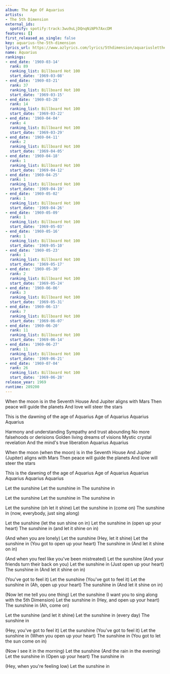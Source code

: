 ```yaml
---
album: The Age Of Aquarius
artists:
- The 5th Dimension
external_ids:
  spotify: spotify:track:3wu9uLjDQnqNiNPh7AxcDM
features: []
first_released_as_single: false
key: aquarius-the-5th-dimension
lyrics_url: https://www.azlyrics.com/lyrics/5thdimension/aquariusletthesunshinein.html
name: Aquarius
rankings:
- end_date: '1969-03-14'
  rank: 89
  ranking_list: Billboard Hot 100
  start_date: '1969-03-08'
- end_date: '1969-03-21'
  rank: 37
  ranking_list: Billboard Hot 100
  start_date: '1969-03-15'
- end_date: '1969-03-28'
  rank: 14
  ranking_list: Billboard Hot 100
  start_date: '1969-03-22'
- end_date: '1969-04-04'
  rank: 4
  ranking_list: Billboard Hot 100
  start_date: '1969-03-29'
- end_date: '1969-04-11'
  rank: 2
  ranking_list: Billboard Hot 100
  start_date: '1969-04-05'
- end_date: '1969-04-18'
  rank: 1
  ranking_list: Billboard Hot 100
  start_date: '1969-04-12'
- end_date: '1969-04-25'
  rank: 1
  ranking_list: Billboard Hot 100
  start_date: '1969-04-19'
- end_date: '1969-05-02'
  rank: 1
  ranking_list: Billboard Hot 100
  start_date: '1969-04-26'
- end_date: '1969-05-09'
  rank: 1
  ranking_list: Billboard Hot 100
  start_date: '1969-05-03'
- end_date: '1969-05-16'
  rank: 1
  ranking_list: Billboard Hot 100
  start_date: '1969-05-10'
- end_date: '1969-05-23'
  rank: 1
  ranking_list: Billboard Hot 100
  start_date: '1969-05-17'
- end_date: '1969-05-30'
  rank: 2
  ranking_list: Billboard Hot 100
  start_date: '1969-05-24'
- end_date: '1969-06-06'
  rank: 3
  ranking_list: Billboard Hot 100
  start_date: '1969-05-31'
- end_date: '1969-06-13'
  rank: 7
  ranking_list: Billboard Hot 100
  start_date: '1969-06-07'
- end_date: '1969-06-20'
  rank: 11
  ranking_list: Billboard Hot 100
  start_date: '1969-06-14'
- end_date: '1969-06-27'
  rank: 11
  ranking_list: Billboard Hot 100
  start_date: '1969-06-21'
- end_date: '1969-07-04'
  rank: 26
  ranking_list: Billboard Hot 100
  start_date: '1969-06-28'
release_year: 1969
runtime: 289200
---
```

When the moon is in the Seventh House
And Jupiter aligns with Mars
Then peace will guide the planets
And love will steer the stars

This is the dawning of the age of Aquarius
Age of Aquarius
Aquarius
Aquarius

Harmony and understanding
Sympathy and trust abounding
No more falsehoods or derisions
Golden living dreams of visions
Mystic crystal revelation
And the mind's true liberation
Aquarius
Aquarius

When the moon (when the moon) is in the Seventh House
And Jupiter (Jupiter) aligns with Mars
Then peace will guide the planets
And love will steer the stars

This is the dawning of the age of Aquarius
Age of Aquarius
Aquarius
Aquarius
Aquarius
Aquarius

Let the sunshine
Let the sunshine in
The sunshine in

Let the sunshine
Let the sunshine in
The sunshine in

Let the sunshine (oh let it shine)
Let the sunshine in (come on)
The sunshine in (now, everybody, just sing along)

Let the sunshine (let the sun shine on in)
Let the sunshine in (open up your heart)
The sunshine in (and let it shine on in)

(And when you are lonely) Let the sunshine
(Hey, let it shine) Let the sunshine in
(You got to open up your heart) The sunshine in
(And let it shine on in)

(And when you feel like you've been mistreated) Let the sunshine
(And your friends turn their back on you) Let the sunshine in
(Just open up your heart) The sunshine in
(And let it shine on in)

(You've got to feel it) Let the sunshine
(You've got to feel it) Let the sunshine in
(Ah, open up your heart) The sunshine in
(And let it shine on in)

(Now let me tell you one thing) Let the sunshine
(I want you to sing along with the 5th Dimension) Let the sunshine in
(Hey, and open up your heart) The sunshine in
(Ah, come on)

Let the sunshine (and let it shine)
Let the sunshine in (every day)
The sunshine in

(Hey, you've got to feel it) Let the sunshine
(You've got to feel it) Let the sunshine in
(When you open up your heart) The sunshine in
(You got to let the sun come on in)

(Now I see it in the morning) Let the sunshine
(And the rain in the evening) Let the sunshine in
(Open up your heart) The sunshine in

(Hey, when you're feeling low) Let the sunshine in
